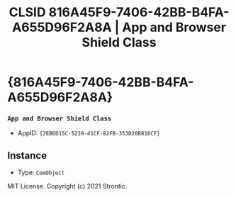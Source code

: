﻿---
title: "CLSID 816A45F9-7406-42BB-B4FA-A655D96F2A8A | App and Browser Shield Class"
excerpt: What is COM-Object CLSID 816A45F9-7406-42BB-B4FA-A655D96F2A8A?
---

# {816A45F9-7406-42BB-B4FA-A655D96F2A8A}

### `App and Browser Shield Class`
* AppID: `{2EB6D15C-5239-41CF-82FB-353D20B816CF}`

## Instance

* Type: `ComObject`

MIT License. Copyright (c) 2021 Strontic.


